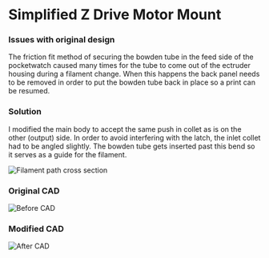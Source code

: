 # Simplified Z Drive Motor Mount

### Issues with original design
The friction fit method of securing the bowden tube in the feed side of the pocketwatch caused many times for the tube to come out of the ectruder housing during a filament change. When this happens the back panel needs to be removed in order to put the bowden tube back in place so a print can be resumed.



### Solution
I modified the main body to accept the same push in collet as is on the other (output) side.
In order to avoid interfering with the latch, the inlet collet had to be angled slightly. The bowden tube gets inserted past this bend so it serves as a guide for the filament.

![Filament path cross section](/Photos/Filament%20Path%20Xsection.jpg?raw=true)

### Original CAD
![Before CAD](/Photos/Before.jpg?raw=true)
### Modified CAD
![After CAD](/Photos/After.jpg?raw=true)
